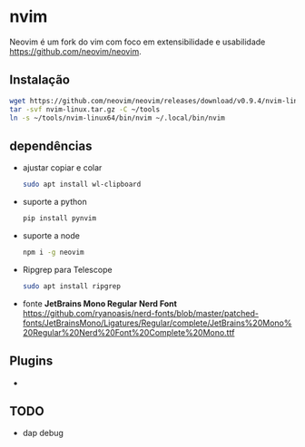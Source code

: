 # nvim

Neovim é um fork do vim com foco em extensibilidade e usabilidade https://github.com/neovim/neovim.

## Instalação 

```sh
wget https://github.com/neovim/neovim/releases/download/v0.9.4/nvim-linux64.tar.gz
tar -svf nvim-linux.tar.gz -C ~/tools
ln -s ~/tools/nvim-linux64/bin/nvim ~/.local/bin/nvim
```

## dependências

- ajustar copiar e colar
  ```sh
  sudo apt install wl-clipboard
  ```

- suporte a python

  ```sh
  pip install pynvim
  ```

- suporte a node

  ```sh
  npm i -g neovim
  ```

- Ripgrep para Telescope

  ```sh
  sudo apt install ripgrep
  ```

- fonte **JetBrains Mono Regular Nerd Font** https://github.com/ryanoasis/nerd-fonts/blob/master/patched-fonts/JetBrainsMono/Ligatures/Regular/complete/JetBrains%20Mono%20Regular%20Nerd%20Font%20Complete%20Mono.ttf

## Plugins

- 

## TODO

- dap debug
